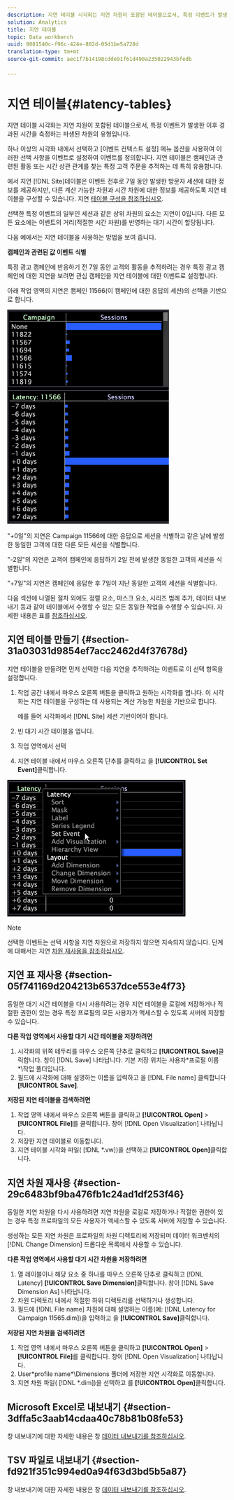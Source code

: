 ```yaml
---
description: 지연 테이블 시각화는 지연 차원이 포함된 테이블으로서, 특정 이벤트가 발생한 이후 경과된 시간을 측정하는 파생된 차원의 유형입니다.
solution: Analytics
title: 지연 테이블
topic: Data workbench
uuid: 8081540c-f96c-424e-802d-05d1be5a728d
translation-type: tm+mt
source-git-commit: aec1f7b14198cdde91f61d490a235022943bfedb

---
```



# 지연 테이블{#latency-tables}

지연 테이블 시각화는 지연 차원이 포함된 테이블으로서, 특정 이벤트가 발생한 이후 경과된 시간을 측정하는 파생된 차원의 유형입니다.

하나 이상의 시각화 내에서 선택하고 [이벤트 컨텍스트 설정] 메뉴 옵션을 사용하여 이러한 선택 사항을 이벤트로 설정하여 이벤트를 정의합니다. 지연 테이블은 캠페인과 관련된 활동 또는 시간 상관 관계를 찾는 특정 고객 주문을 추적하는 데 특히 유용합니다.

에서 지연 [!DNL Site]테이블은 이벤트 전후로 7일 동안 발생한 방문자 세션에 대한 정보를 제공하지만, 다른 계산 가능한 차원과 시간 차원에 대한 정보를 제공하도록 지연 테이블을 구성할 수 있습니다. 지연 [테이블 구성을 참조하십시오](../../../home/c-get-started/c-intf-anlys-ftrs/c-config-ltcy-tbls/c-config-ltcy-tbls.md#concept-7175c3defec64556994f0dfcccb7d15c).

선택한 특정 이벤트의 일부인 세션과 같은 상위 차원의 요소는 지연이 0입니다. 다른 모든 요소에는 이벤트의 거리(적절한 시간 차원)를 반영하는 대기 시간이 할당됩니다.

다음 예에서는 지연 테이블을 사용하는 방법을 보여 줍니다.

**캠페인과 관련된 값 이벤트 식별**

특정 광고 캠페인에 반응하기 전 7일 동안 고객의 활동을 추적하려는 경우 특정 광고 캠페인에 대한 지연을 보려면 관심 캠페인을 지연 테이블에 대한 이벤트로 설정합니다.

아래 작업 영역의 지연은 캠페인 11566(이 캠페인에 대한 응답의 세션)의 선택을 기반으로 합니다.

![](assets/vis_Latency.png)

&quot;+0일&quot;의 지연은 Campaign 11566에 대한 응답으로 세션을 식별하고 같은 날에 발생한 동일한 고객에 대한 다른 모든 세션을 식별합니다.

&quot;-2일&quot;의 지연은 고객이 캠페인에 응답하기 2일 전에 발생한 동일한 고객의 세션을 식별합니다.

&quot;+7일&quot;의 지연은 캠페인에 응답한 후 7일이 지난 동일한 고객의 세션을 식별합니다.

다음 섹션에 나열된 절차 외에도 정렬 요소, 마스크 요소, 시리즈 범례 추가, 데이터 내보내기 등과 같이 테이블에서 수행할 수 있는 모든 동일한 작업을 수행할 수 있습니다. 자세한 내용은 표를 [참조하십시오](../../../home/c-get-started/c-analysis-vis/c-tables/c-tables.md#concept-c632cb8ad9724f90ac5c294d52ae667f).

## 지연 테이블 만들기 {#section-31a03031d9854ef7acc2462d4f37678d}

지연 테이블을 만들려면 먼저 선택한 다음 지연을 추적하려는 이벤트로 이 선택 항목을 설정합니다.

1. 작업 공간 내에서 마우스 오른쪽 버튼을 클릭하고 원하는 시각화를 엽니다. 이 시각화는 지연 테이블을 구성하는 데 사용되는 계산 가능한 차원을 기반으로 합니다.

   예를 들어 시각화에서 [!DNL Site] 세션 기반이어야 합니다.

1. 빈 대기 시간 테이블을 엽니다.
1. 작업 영역에서 선택
1. 지연 테이블 내에서 마우스 오른쪽 단추를 클릭하고 을 **[!UICONTROL Set Event]**&#x200B;클릭합니다.

![](assets/vis_Latency_SetEvent.png)

>[!NOTE]
>
>선택한 이벤트는 선택 사항을 지연 차원으로 저장하지 않으면 지속되지 않습니다. 단계에 대해서는 지연 [차원 재사용을 참조하십시오](../../../home/c-get-started/c-analysis-vis/c-lat-tbls.md#section-29c6483bf9ba476fb1c24ad1df253f46).

## 지연 표 재사용 {#section-05f741169d204213b6537dce553e4f73}

동일한 대기 시간 테이블을 다시 사용하려는 경우 지연 테이블을 로컬에 저장하거나 적절한 권한이 있는 경우 특정 프로필의 모든 사용자가 액세스할 수 있도록 서버에 저장할 수 있습니다.

**다른 작업 영역에서 사용할 대기 시간 테이블을 저장하려면**

1. 시각화의 위쪽 테두리를 마우스 오른쪽 단추로 클릭하고 **[!UICONTROL Save]**&#x200B;클릭합니다. 창이 [!DNL Save] 나타납니다. 기본 저장 위치는 사용자\*프로필 이름*\작업 폴더입니다.
1. 필드에 시각화에 대해 설명하는 이름을 입력하고 을 [!DNL File name] 클릭합니다 **[!UICONTROL Save]**.

**저장된 지연 테이블을 검색하려면**

1. 작업 영역 내에서 마우스 오른쪽 버튼을 클릭하고 **[!UICONTROL Open]** > **[!UICONTROL File]**&#x200B;를 클릭합니다. 창이 [!DNL Open Visualization] 나타납니다.
1. 저장한 지연 테이블로 이동합니다.
1. 지연 테이블 시각화 파일( [!DNL *.vw])을 선택하고 **[!UICONTROL Open]**&#x200B;클릭합니다.

## 지연 차원 재사용 {#section-29c6483bf9ba476fb1c24ad1df253f46}

동일한 지연 차원을 다시 사용하려면 지연 차원을 로컬로 저장하거나 적절한 권한이 있는 경우 특정 프로파일의 모든 사용자가 액세스할 수 있도록 서버에 저장할 수 있습니다.

생성하는 모든 지연 차원은 프로파일의 차원 디렉토리에 저장되며 데이터 워크벤치의 [!DNL Change Dimension] 드롭다운 목록에서 사용할 수 있습니다.

**다른 작업 영역에서 사용할 대기 시간 차원을 저장하려면**

1. 열 레이블이나 해당 요소 중 하나를 마우스 오른쪽 단추로 클릭하고 [!DNL Latency] **[!UICONTROL Save Dimension]**&#x200B;클릭합니다. 창이 [!DNL Save Dimension As] 나타납니다.
1. 차원 디렉토리 내에서 적절한 하위 디렉토리를 선택하거나 생성합니다.
1. 필드에 [!DNL File name] 차원에 대해 설명하는 이름(예: [!DNL Latency for Campaign 11565.dim])을 입력하고 을 **[!UICONTROL Save]**&#x200B;클릭합니다.

**저장된 지연 차원을 검색하려면**

1. 작업 영역 내에서 마우스 오른쪽 버튼을 클릭하고 **[!UICONTROL Open]** > **[!UICONTROL File]**&#x200B;를 클릭합니다. 창이 [!DNL Open Visualization] 나타납니다.
1. User\*profile name*\Dimensions 폴더에 저장한 지연 시각화로 이동합니다.
1. 지연 차원 파일( [!DNL *.dim])을 선택하고 를 **[!UICONTROL Open]**&#x200B;클릭합니다.

## Microsoft Excel로 내보내기 {#section-3dffa5c3aab14cdaa40c78b81b08fe53}

창 내보내기에 대한 자세한 내용은 창 [데이터 내보내기를 참조하십시오](../../../home/c-get-started/c-wk-win-wksp/c-exp-win-data.md#concept-8df61d64ed434cc5a499023c44197349).

## TSV 파일로 내보내기 {#section-fd921f351c994ed0a94f63d3bd5b5a87}

창 내보내기에 대한 자세한 내용은 창 [데이터 내보내기를 참조하십시오](../../../home/c-get-started/c-wk-win-wksp/c-exp-win-data.md#concept-8df61d64ed434cc5a499023c44197349).
